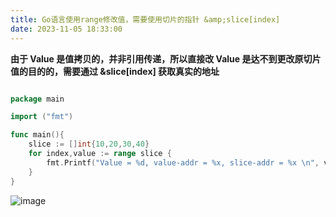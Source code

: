 ```yaml
---
title: Go语言使用range修改值，需要使用切片的指针 &amp;slice[index]
date: 2023-11-05 18:33:00
---
```


**由于 Value 是值拷贝的，并非引用传递，所以直接改 Value 是达不到更改原切片值的目的的，需要通过 &slice[index] 获取真实的地址**

```go

package main

import ("fmt")

func main(){
	slice := []int{10,20,30,40}
	for index,value := range slice {
		fmt.Printf("Value = %d, value-addr = %x, slice-addr = %x \n", value , & value, &slice[index])
	}
}

```

![image](https://img2023.cnblogs.com/blog/2146100/202311/2146100-20231105182226762-1488541448.png)
